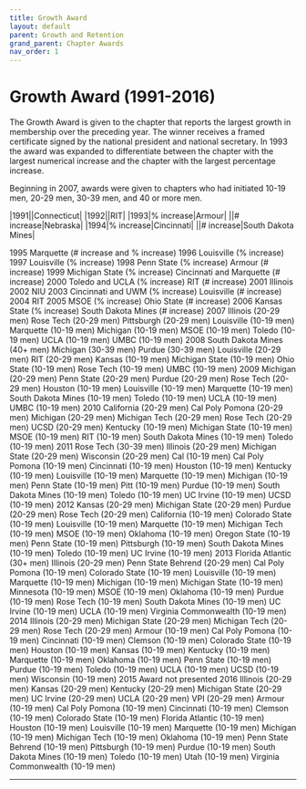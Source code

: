 ```yaml
---
title: Growth Award
layout: default
parent: Growth and Retention
grand_parent: Chapter Awards
nav_order: 1
---
```

# Growth Award (1991-2016)

The Growth Award is given to the chapter that reports the largest growth in membership over the preceding year.  The winner receives a framed certificate signed by the national president and national secretary.  In 1993 the award was expanded to differentiate between the chapter with the largest numerical increase and the chapter with the largest percentage
increase.

Beginning in 2007, awards were given to chapters who had initiated 10-19 men, 20-29 men, 30-39 men, and 40 or more men.


|1991||Connecticut|
|1992||RIT|
|1993|% increase|Armour|
||# increase|Nebraska|
|1994|% increase|Cincinnati|
||# increase|South Dakota Mines|

1995    Marquette                  (# increase and % increase)
1996    Louisville                 (% increase)
1997    Louisville                 (% increase)
1998    Penn State                 (% increase)
        Armour                     (# increase)
1999    Michigan State             (% increase)
        Cincinnati and Marquette   (# increase)
2000    Toledo and UCLA            (% increase)
        RIT                        (# increase)
2001    Illinois
2002    NIU
2003    Cincinnati and UWM         (% increase)
        Louisville                 (# increase)
2004    RIT
2005    MSOE                       (% increase)
        Ohio State                 (# increase)
2006    Kansas State               (% increase)
        South Dakota Mines         (# increase)
2007    Illinois                   (20-29 men)
        Rose Tech                  (20-29 men)
        Pittsburgh                 (20-29 men)
        Louisville                 (10-19 men)
        Marquette                  (10-19 men)
        Michigan                   (10-19 men)
        MSOE                       (10-19 men)
        Toledo                     (10-19 men)
        UCLA                       (10-19 men)
        UMBC                       (10-19 men)
2008    South Dakota Mines         (40+ men)
        Michigan                   (30-39 men)
        Purdue                     (30-39 men)
        Louisville                 (20-29 men)
        RIT                        (20-29 men)
        Kansas                     (10-19 men)
        Michigan State             (10-19 men)
        Ohio State                 (10-19 men)
        Rose Tech                  (10-19 men)
        UMBC                       (10-19 men)
2009    Michigan                   (20-29 men)
        Penn State                 (20-29 men)
        Purdue                     (20-29 men)
        Rose Tech                  (20-29 men)
        Houston                    (10-19 men)
        Louisville                 (10-19 men)
        Marquette                  (10-19 men)
        South Dakota Mines         (10-19 men)
        Toledo                     (10-19 men)
        UCLA                       (10-19 men)
        UMBC                       (10-19 men)
2010    California                 (20-29 men)
        Cal Poly Pomona            (20-29 men)
        Michigan                   (20-29 men)
        Michigan Tech              (20-29 men)
        Rose Tech                  (20-29 men)
        UCSD                       (20-29 men)
        Kentucky                   (10-19 men)
        Michigan State             (10-19 men)
        MSOE                       (10-19 men)
        RIT                        (10-19 men)
        South Dakota Mines         (10-19 men)
        Toledo                     (10-19 men)
2011    Rose Tech                  (30-39 men)
        Illinois                   (20-29 men)
        Michigan State             (20-29 men)
        Wisconsin                  (20-29 men)
        Cal                        (10-19 men)
        Cal Poly Pomona            (10-19 men)
        Cincinnati                 (10-19 men)
        Houston                    (10-19 men)
        Kentucky                   (10-19 men)
        Louisville                 (10-19 men)
        Marquette                  (10-19 men)
        Michigan                   (10-19 men)
        Penn State                 (10-19 men)
        Pitt                       (10-19 men)
        Purdue                     (10-19 men)
        South Dakota Mines         (10-19 men)
        Toledo                     (10-19 men)
        UC Irvine                  (10-19 men)
        UCSD                       (10-19 men)
2012    Kansas                     (20-29 men)
        Michigan State             (20-29 men)
        Purdue                     (20-29 men)
        Rose Tech                  (20-29 men)
        California                 (10-19 men)
        Colorado State             (10-19 men)
        Louisville                 (10-19 men)
        Marquette                  (10-19 men)
        Michigan Tech              (10-19 men)
        MSOE                       (10-19 men)
        Oklahoma                   (10-19 men)
        Oregon State               (10-19 men)
        Penn State                 (10-19 men)
        Pittsburgh                 (10-19 men)
        South Dakota Mines         (10-19 men)
        Toledo                     (10-19 men)
        UC Irvine                  (10-19 men)
2013    Florida Atlantic           (30+ men)
        Illinois                   (20-29 men)
        Penn State Behrend         (20-29 men)
        Cal Poly Pomona            (10-19 men)
        Colorado State             (10-19 men)
        Louisville                 (10-19 men)
        Marquette                  (10-19 men)
        Michigan                   (10-19 men)
        Michigan State             (10-19 men)
        Minnesota                  (10-19 men)
        MSOE                       (10-19 men)
        Oklahoma                   (10-19 men)
        Purdue                     (10-19 men)
        Rose Tech                  (10-19 men)
        South Dakota Mines         (10-19 men)
        UC Irvine                  (10-19 men)
        UCLA                       (10-19 men)
        Virginia Commonwealth      (10-19 men)
2014    Illinois                   (20-29 men)
        Michigan State             (20-29 men)
        Michigan Tech              (20-29 men)
        Rose Tech                  (20-29 men)
        Armour                     (10-19 men)
        Cal Poly Pomona            (10-19 men)
        Cincinnati                 (10-19 men)
        Clemson                    (10-19 men)
        Colorado State             (10-19 men)
        Houston                    (10-19 men)
        Kansas                     (10-19 men)
        Kentucky                   (10-19 men)
        Marquette                  (10-19 men)
        Oklahoma                   (10-19 men)
        Penn State                 (10-19 men)
        Purdue                     (10-19 men)
        Toledo                     (10-19 men)
        UCLA                       (10-19 men)
        UCSD                       (10-19 men)
        Wisconsin                  (10-19 men)
2015    Award not presented
2016    Illinois                   (20-29 men)
        Kansas                     (20-29 men)
        Kentucky                   (20-29 men)
        Michigan State             (20-29 men)
        UC Irvine                  (20-29 men)
        UCLA                       (20-29 men)
        VPI                        (20-29 men)
        Armour                     (10-19 men)
        Cal Poly Pomona            (10-19 men)
        Cincinnati                 (10-19 men)
        Clemson                    (10-19 men)
        Colorado State             (10-19 men)
        Florida Atlantic           (10-19 men)
        Houston                    (10-19 men)
        Louisville                 (10-19 men)
        Marquette                  (10-19 men)
        Michigan                   (10-19 men)
        Michigan Tech              (10-19 men)
        Oklahoma                   (10-19 men)
        Penn State Behrend         (10-19 men)
        Pittsburgh                 (10-19 men)
        Purdue                     (10-19 men)
        South Dakota Mines         (10-19 men)
        Toledo                     (10-19 men)
        Utah                       (10-19 men)
        Virginia Commonwealth      (10-19 men)



----
